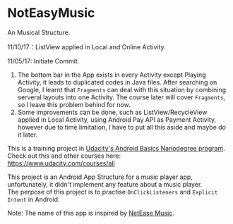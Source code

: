 # NotEasyMusic
An Musical Structure.

11/10/17：ListView applied in Local and Online Activity.

11/05/17: Initiate Commit.
1. The bottom bar in the App exists in every Activity except Playing Activity, it leads to duplicated codes in Java files. After searching on Google, I learnt that `Fragments` can deal with this situation by combining serveral layouts into one Activity. The course later will cover `Fragments`, so I leave this problem behind for now.
2. Some improvements can be done, such as ListView/RecycleView applied in Local Activity, using Android Pay API as Payment Activity, however due to time limitation, I have to put all this aside and maybe do it later. 

This is a training project in [Udacity's Android Basics Nanodegree program](https://www.udacity.com/course/android-basics-nanodegree-by-google--nd803).  
Check out this and other courses here: https://www.udacity.com/courses/all

This project is an Android App Structure for a music player app, unfortunately, it didn't implement any feature about a music player.  
The perpose of this project is to practise `OnClickListeners` and `Explicit Intent` in Android.

Note: The name of this app is inspired by [NetEase Music](https://music.163.com/).
